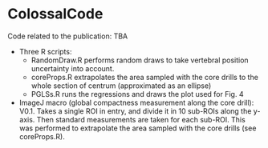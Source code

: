 # ColossalCode
Code related to the publication: TBA

- Three R scripts:
  - RandomDraw.R performs random draws to take vertebral position uncertainty into account.
  - coreProps.R extrapolates the area sampled with the core drills to the whole section of centrum (approximated as an ellipse)
  - PGLSs.R runs the regressions and draws the plot used for Fig. 4
- ImageJ macro (global compactness measurement along the core drill): V0.1. Takes a single ROI in entry, and divide it in 10 sub-ROIs along the y-axis. Then standard measurements are taken for each sub-ROI. This was performed to extrapolate the area sampled with the core drills (see coreProps.R).

